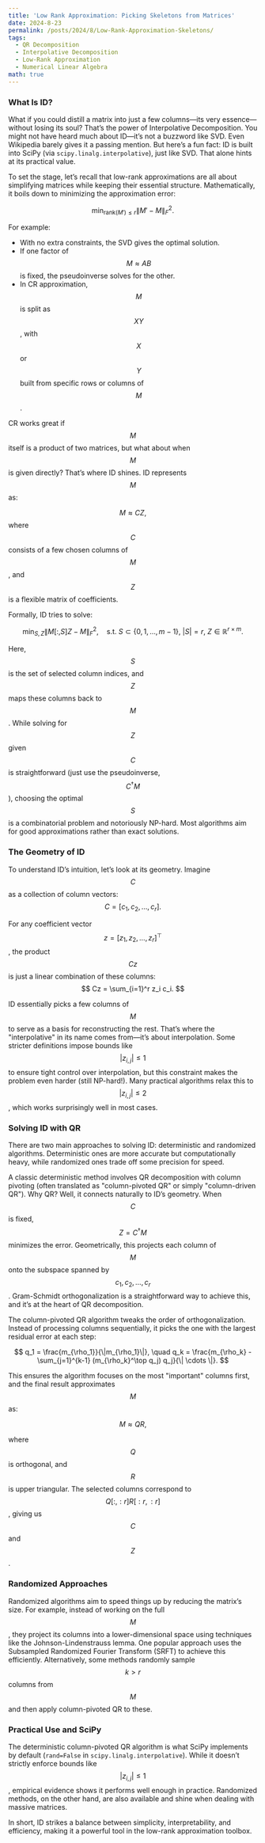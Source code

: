 ```yaml
---
title: 'Low Rank Approximation: Picking Skeletons from Matrices'
date: 2024-8-23
permalink: /posts/2024/8/Low-Rank-Approximation-Skeletons/
tags:
  - QR Decomposition
  - Interpolative Decomposition
  - Low-Rank Approximation
  - Numerical Linear Algebra
math: true
---
```




### What Is ID?
What if you could distill a matrix into just a few columns—its very essence—without losing its soul? That’s the power of Interpolative Decomposition.
You might not have heard much about ID—it’s not a buzzword like SVD. Even Wikipedia barely gives it a passing mention. But here’s a fun fact: ID is built into SciPy (via `scipy.linalg.interpolative`), just like SVD. That alone hints at its practical value.

To set the stage, let’s recall that low-rank approximations are all about simplifying matrices while keeping their essential structure. Mathematically, it boils down to minimizing the approximation error:

$$
\min_{\text{rank}(M') \leq r} \| M' - M \|_F^2.
$$

For example:
- With no extra constraints, the SVD gives the optimal solution.
- If one factor of $$M \approx AB$$ is fixed, the pseudoinverse solves for the other.
- In CR approximation, $$M$$ is split as $$XY$$, with $$X$$ or $$Y$$ built from specific rows or columns of $$M$$.

CR works great if $$M$$ itself is a product of two matrices, but what about when $$M$$ is given directly? That’s where ID shines. ID represents $$M$$ as:

$$M \approx CZ,$$
where $$C$$ consists of a few chosen columns of $$M$$, and $$Z$$ is a flexible matrix of coefficients.

Formally, ID tries to solve:

$$
\min_{S, Z} \| M[:, S] Z - M \|_F^2, \quad \text{s.t. } S \subset \{0, 1, \dots, m-1\}, \ |S| = r, \ Z \in \mathbb{R}^{r \times m}.
$$

Here, $$S$$ is the set of selected column indices, and $$Z$$ maps these columns back to $$M$$. While solving for $$Z$$ given $$C$$ is straightforward (just use the pseudoinverse, $$C^\dagger M$$), choosing the optimal $$S$$ is a combinatorial problem and notoriously NP-hard. Most algorithms aim for good approximations rather than exact solutions.

### The Geometry of ID
To understand ID’s intuition, let’s look at its geometry. Imagine $$C$$ as a collection of column vectors:
$$
C = [c_1, c_2, \dots, c_r].
$$

For any coefficient vector $$z = [z_1, z_2, \dots, z_r]^\top$$, the product $$Cz$$ is just a linear combination of these columns:
$$
Cz = \sum_{i=1}^r z_i c_i.
$$

ID essentially picks a few columns of $$M$$ to serve as a basis for reconstructing the rest. That’s where the "interpolative" in its name comes from—it’s about interpolation. Some stricter definitions impose bounds like $$|z_{i,j}| \leq 1$$ to ensure tight control over interpolation, but this constraint makes the problem even harder (still NP-hard!). Many practical algorithms relax this to $$|z_{i,j}| \leq 2$$, which works surprisingly well in most cases.

### Solving ID with QR
There are two main approaches to solving ID: deterministic and randomized algorithms. Deterministic ones are more accurate but computationally heavy, while randomized ones trade off some precision for speed.

A classic deterministic method involves QR decomposition with column pivoting (often translated as "column-pivoted QR" or simply "column-driven QR"). Why QR? Well, it connects naturally to ID’s geometry. When $$C$$ is fixed, $$Z = C^\dagger M$$ minimizes the error. Geometrically, this projects each column of $$M$$ onto the subspace spanned by $$c_1, c_2, \dots, c_r$$. Gram-Schmidt orthogonalization is a straightforward way to achieve this, and it’s at the heart of QR decomposition.

The column-pivoted QR algorithm tweaks the order of orthogonalization. Instead of processing columns sequentially, it picks the one with the largest residual error at each step:

$$
q_1 = \frac{m_{\rho_1}}{\|m_{\rho_1}\|}, \quad 
q_k = \frac{m_{\rho_k} - \sum_{j=1}^{k-1} (m_{\rho_k}^\top q_j) q_j}{\| \cdots \|}.
$$

This ensures the algorithm focuses on the most "important" columns first, and the final result approximates $$M$$ as:

$$
M \approx QR,
$$

where $$Q$$ is orthogonal, and $$R$$ is upper triangular. The selected columns correspond to $$Q[:, :r] R[:r, :r]$$, giving us $$C$$ and $$Z$$.

### Randomized Approaches
Randomized algorithms aim to speed things up by reducing the matrix’s size. For example, instead of working on the full $$M$$, they project its columns into a lower-dimensional space using techniques like the Johnson-Lindenstrauss lemma. One popular approach uses the Subsampled Randomized Fourier Transform (SRFT) to achieve this efficiently. Alternatively, some methods randomly sample $$k > r$$ columns from $$M$$ and then apply column-pivoted QR to these.

### Practical Use and SciPy
The deterministic column-pivoted QR algorithm is what SciPy implements by default (`rand=False` in `scipy.linalg.interpolative`). While it doesn’t strictly enforce bounds like $$|z_{i,j}| \leq 1$$, empirical evidence shows it performs well enough in practice. Randomized methods, on the other hand, are also available and shine when dealing with massive matrices.

In short, ID strikes a balance between simplicity, interpretability, and efficiency, making it a powerful tool in the low-rank approximation toolbox.
